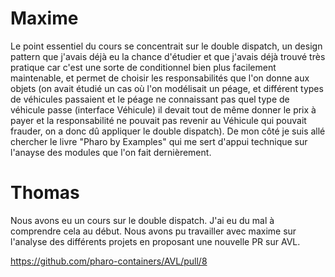 # Maxime

Le point essentiel du cours se concentrait sur le double dispatch, un design pattern que j'avais déjà eu la chance d'étudier et que j'avais déjà trouvé très pratique car c'est une sorte de conditionnel bien plus facilement maintenable, et permet de choisir les responsabilités que l'on donne aux objets (on avait étudié un cas où l'on modélisait un péage, et différent types de véhicules passaient et le péage ne connaissant pas quel type de véhicule passe (interface Véhicule) il devait tout de même donner le prix à payer et la responsabilité ne pouvait pas revenir au Véhicule qui pouvait frauder, on a donc dû appliquer le double dispatch). De mon côté je suis allé chercher le livre "Pharo by Examples" qui me sert d'appui technique sur l'anayse des modules que l'on fait dernièrement.

# Thomas

Nous avons eu un cours sur le double dispatch. J'ai eu du mal à comprendre cela au début.
Nous avons pu travailler avec maxime sur l'analyse des différents projets en proposant une nouvelle PR sur AVL.

https://github.com/pharo-containers/AVL/pull/8